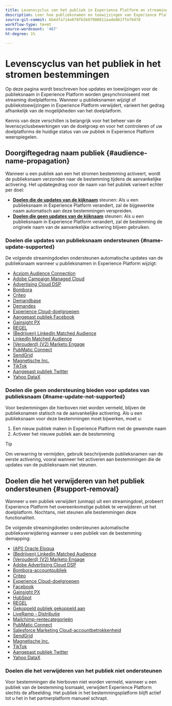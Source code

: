 ```yaml
---
title: Levenscyclus van het publiek in Experience Platform en streamingbestemmingen
description: Leer hoe publieksnamen en toewijzingen van Experience Platform worden weerspiegeld in streaming doelplatforms.
source-git-commit: 6b4dfa714e078fb5b97900811aade081ffef0d78
workflow-type: tm+mt
source-wordcount: '467'
ht-degree: 1%

---
```



# Levenscyclus van het publiek in het stromen bestemmingen

Op deze pagina wordt beschreven hoe updates en toewijzingen voor de publieksnaam in Experience Platform worden gesynchroniseerd met streaming doelplatforms. Wanneer u publieksnamen wijzigt of publiekstoewijzingen in Experience Platform verwijdert, varieert het gedrag afhankelijk van de mogelijkheden van het doelplatform.

Kennis van deze verschillen is belangrijk voor het beheer van de levenscyclusbewerkingen van de doelgroep en voor het controleren of uw doelplatforms de huidige status van uw publiek in Experience Platform weerspiegelen.

## Doorgiftegedrag naam publiek {#audience-name-propagation}

Wanneer u een publiek aan een het stromen bestemming activeert, wordt de publieksnaam verzonden naar de bestemming tijdens de aanvankelijke activering. Het updategedrag voor de naam van het publiek varieert echter per doel:

* **[Doelen die de updates van de kijknaam](#name-update-supported)** steunen: Als u een publieksnaam in Experience Platform verandert, zal de bijgewerkte naam automatisch aan deze bestemmingen verspreiden.
* **[Doelen die geen updates van de kijknaam](#name-update-not-supported)** steunen: Als u een publieksnaam in Experience Platform verandert, zal de bestemming de originele naam van de aanvankelijke activering blijven gebruiken.

### Doelen die updates van publieksnaam ondersteunen {#name-update-supported}

De volgende streamingdoelen ondersteunen automatische updates van de publieksnaam wanneer u publieksnamen in Experience Platform wijzigt:

* [Acxiom Audience Connection](../catalog/advertising/acxiom-audience-connection.md)
* [Adobe Campaign Managed Cloud](../catalog/email-marketing/adobe-campaign-managed-services.md)
* [Advertising Cloud DSP](../catalog/advertising/adobe-advertising-cloud-connection.md)
* [Bombora](../catalog/advertising/bombora.md)
* [Criteo](../catalog/advertising/criteo.md)
* [Demandbase](../catalog/advertising/demandbase.md)
* [Demandes](../catalog/advertising/demandbase-people.md)
* [Experience Cloud-doelgroepen](../catalog/adobe/experience-cloud-audiences.md)
* [Aangepast publiek Facebook](../catalog/social/facebook.md)
* [Gainsight PX](../catalog/analytics/gainsight-px.md)
* [REGEL](../catalog/mobile-engagement/line.md)
* [(Bedrijven) LinkedIn Matched Audience](../catalog/social/linkedin-b2b.md)
* [LinkedIn Matched Audience](../catalog/social/linkedin.md)
* [(Verouderd) (V2) Marketo Engage](../catalog/adobe/marketo-engage.md)
* [PubMatic Connect](../catalog/advertising/pubmatic.md)
* [SendGrid](../catalog/email-marketing/sendgrid.md)
* [Magnetische Inc.](../catalog/advertising/snap-inc.md)
* [TikTok](../catalog/social/tiktok.md)
* [Aangepast publiek Twitter](../catalog/social/twitter.md)
* [Yahoo DataX](../catalog/advertising/datax.md)

### Doelen die geen ondersteuning bieden voor updates van publieksnaam {#name-update-not-supported}

Voor bestemmingen die hierboven niet worden vermeld, blijven de publieksnamen statisch na de aanvankelijke activering. Als u een publieksnaam voor deze bestemmingen moet bijwerken, moet u:

1. Een nieuw publiek maken in Experience Platform met de gewenste naam
2. Activeer het nieuwe publiek aan de bestemming

>[!TIP]
>
>Om verwarring te vermijden, gebruik beschrijvende publieksnamen van de eerste activering, vooral wanneer het activeren aan bestemmingen die de updates van de publieksnaam niet steunen.

## Doelen die het verwijderen van het publiek ondersteunen {#support-removal}

Wanneer u een publiek verwijdert (unmap) uit een streamingdoel, probeert Experience Platform het overeenkomstige publiek te verwijderen uit het doelplatform. Nochtans, niet steunen alle bestemmingen deze functionaliteit.

De volgende streamingdoelen ondersteunen automatische publieksverwijdering wanneer u een publiek van de bestemming demapping:

* [(API) Oracle Eloqua](../catalog/email-marketing/oracle-eloqua-api.md)
* [(Bedrijven) LinkedIn Matched Audience](../catalog/social/linkedin-b2b.md)
* [(Verouderd) (V2) Marketo Engage](../catalog/adobe/marketo-engage.md)
* [Adobe Advertising Cloud DSP](../catalog/advertising/adobe-advertising-cloud-connection.md)
* [Bombora-accountpubliek](../catalog/advertising/bombora.md)
* [Criteo](../catalog/advertising/criteo.md)
* [Experience Cloud-doelgroepen](../catalog/adobe/experience-cloud-audiences.md)
* [Facebook](../catalog/social/facebook.md)
* [Gainsight PX](../catalog/analytics/gainsight-px.md)
* [HubSpot](../catalog/crm/hubspot.md)
* [REGEL](../catalog/mobile-engagement/line.md)
* [Gekoppeld publiek gekoppeld aan](../catalog/social/linkedin.md)
* [LiveRamp - Distributie](../catalog/advertising/liveramp-distribution.md)
* [Mailchimp-rentecategorieën](../catalog/email-marketing/mailchimp-interest-categories.md)
* [PubMatic Connect](../catalog/advertising/pubmatic.md)
* [Salesforce Marketing Cloud-accountbetrokkenheid](../catalog/email-marketing/salesforce-marketing-cloud-account-engagement.md)
* [SendGrid](../catalog/email-marketing/sendgrid.md)
* [Magnetische Inc.](../catalog/advertising/snap-inc.md)
* [TikTok](../catalog/social/tiktok.md)
* [Aangepast publiek Twitter](../catalog/social/twitter.md)
* [Yahoo DataX](../catalog/advertising/datax.md)

### Doelen die het verwijderen van het publiek niet ondersteunen

Voor bestemmingen die hierboven niet worden vermeld, wanneer u een publiek van de bestemming losmaakt, verwijdert Experience Platform slechts de afbeelding. Het publiek in het bestemmingsplatform blijft actief tot u het in het partnerplatform manueel schrapt.

